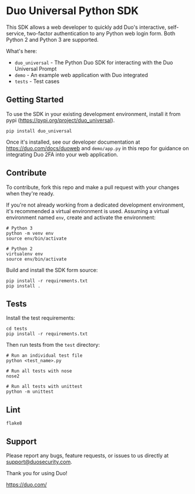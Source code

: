 # Duo Universal Python SDK

This SDK allows a web developer to quickly add Duo's interactive, self-service, two-factor authentication to any Python web login form. Both Python 2 and Python 3 are supported.

What's here:
* `duo_universal` - The Python Duo SDK for interacting with the Duo Universal Prompt
* `demo` - An example web application with Duo integrated
* `tests` - Test cases

## Getting Started
To use the SDK in your existing development environment, install it from pypi (https://pypi.org/project/duo_universal).
```
pip install duo_universal
```
Once it's installed, see our developer documentation at https://duo.com/docs/duoweb and `demo/app.py` in this repo for guidance on integrating Duo 2FA into your web application.

## Contribute
To contribute, fork this repo and make a pull request with your changes when they're ready. 

If you're not already working from a dedicated development environment, it's recommended a virtual environment is used. Assuming a virtual environment named `env`, create and activate the environment:
```
# Python 3
python -m venv env
source env/bin/activate

# Python 2
virtualenv env
source env/bin/activate
```

Build and install the SDK form source:
```
pip install -r requirements.txt
pip install .
```

## Tests
Install the test requirements:
```
cd tests
pip install -r requirements.txt
```
Then run tests from the `test` directory:
```
# Run an individual test file
python <test_name>.py

# Run all tests with nose
nose2

# Run all tests with unittest
python -m unittest
```

## Lint
```
flake8
```

## Support

Please report any bugs, feature requests, or issues to us directly at support@duosecurity.com.

Thank you for using Duo!

https://duo.com/